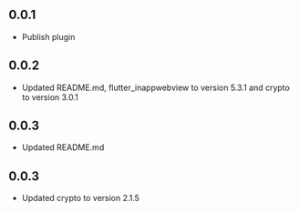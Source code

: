 ## 0.0.1

* Publish plugin

## 0.0.2

* Updated README.md, flutter_inappwebview to version 5.3.1 and crypto to version 3.0.1

## 0.0.3

* Updated README.md

## 0.0.3

* Updated crypto to version 2.1.5
